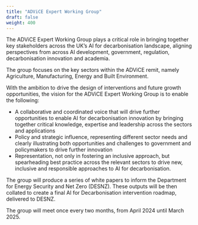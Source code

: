 ```yaml
---
title: "ADViCE Expert Working Group"
draft: false
weight: 400
---
```


The ADViCE Expert Working Group plays a critical role in bringing together key stakeholders across the UK’s AI for decarbonisation landscape, aligning perspectives from across AI development, government, regulation, decarbonisation innovation and academia.

The group focuses on the key sectors within the ADViCE remit, namely Agriculture, Manufacturing, Energy and Built Environment.

With the ambition to drive the design of interventions and future growth opportunities, the vision for the ADViCE Expert Working Group is to enable the following:

- A collaborative and coordinated voice that will drive further opportunities to enable AI for decarbonisation innovation by bringing together critical knowledge, expertise and leadership across the sectors and applications
- Policy and strategic influence, representing different sector needs and clearly illustrating both opportunities and challenges to government and policymakers to drive further innovation
- Representation, not only in fostering an inclusive approach, but spearheading best practice across the relevant sectors to drive new, inclusive and responsible approaches to AI for decarbonisation.

The group will produce a series of white papers to inform the Department for Energy Security and Net Zero (DESNZ). These outputs will be then collated to create a final AI for Decarbonisation intervention roadmap, delivered to DESNZ.

The group will meet once every two months, from April 2024 until March 2025.

